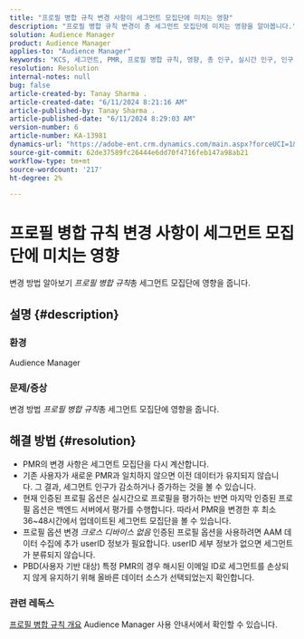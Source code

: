 ```yaml
---
title: "프로필 병합 규칙 변경 사항이 세그먼트 모집단에 미치는 영향"
description: "프로필 병합 규칙 변경이 총 세그먼트 모집단에 미치는 영향을 알아봅니다."
solution: Audience Manager
product: Audience Manager
applies-to: "Audience Manager"
keywords: "KCS, 세그먼트, PMR, 프로필 병합 규칙, 영향, 총 인구, 실시간 인구, 인구, 변경"
resolution: Resolution
internal-notes: null
bug: false
article-created-by: Tanay Sharma .
article-created-date: "6/11/2024 8:21:16 AM"
article-published-by: Tanay Sharma .
article-published-date: "6/11/2024 8:29:03 AM"
version-number: 6
article-number: KA-13981
dynamics-url: "https://adobe-ent.crm.dynamics.com/main.aspx?forceUCI=1&pagetype=entityrecord&etn=knowledgearticle&id=878f9e8d-cb27-ef11-840b-6045bd0065b6"
source-git-commit: 62de37589fc26444e6dd70f4716feb147a98ab21
workflow-type: tm+mt
source-wordcount: '217'
ht-degree: 2%

---
```


# 프로필 병합 규칙 변경 사항이 세그먼트 모집단에 미치는 영향


변경 방법 알아보기 *프로필 병합 규칙*&#x200B;총 세그먼트 모집단에 영향을 줍니다.

## 설명 {#description}


### 환경

Audience Manager

### 문제/증상

변경 방법 *프로필 병합 규칙*&#x200B;총 세그먼트 모집단에 영향을 줍니다.


## 해결 방법 {#resolution}


- PMR의 변경 사항은 세그먼트 모집단을 다시 계산합니다.
- 기존 사용자가 새로운 PMR과 일치하지 않으면 이전 데이터가 유지되지 않습니다. 그 결과, 세그먼트 인구가 감소하거나 증가하는 것을 볼 수 있습니다.
- 현재 인증된 프로필 옵션은 실시간으로 프로필을 평가하는 반면 마지막 인증된 프로필 옵션은 백엔드 서버에서 평가를 수행합니다. 따라서 PMR을 변경한 후 최소 36~48시간에서 업데이트된 세그먼트 모집단을 볼 수 있습니다.
- 프로필 옵션 변경 *크로스 디바이스 없음* 인증된 프로필 옵션을 사용하려면 AAM 데이터 수집에 추가 userID 정보가 필요합니다. userID 세부 정보가 없으면 세그먼트가 분류되지 않습니다.
- PBD(사용자 기반 대상) 특정 PMR의 경우 해시된 이메일 ID로 세그먼트를 손상되지 않게 유지하기 위해 올바른 데이터 소스가 선택되었는지 확인합니다.




### 관련 레독스

[프로필 병합 규칙 개요](https://experienceleague.adobe.com/docs/audience-manager/user-guide/features/profile-merge-rules/merge-rules-overview.html) Audience Manager 사용 안내서에서 확인할 수 있습니다.
